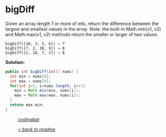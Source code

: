 # bigDiff

Given an array length 1 or more of ints, return the difference between the largest and smallest values in the array. Note: the built-in Math.min(v1, v2) and Math.max(v1, v2) methods return the smaller or larger of two values.

```
bigDiff([10, 3, 5, 6]) → 7
bigDiff([7, 2, 10, 9]) → 8
bigDiff([2, 10, 7, 2]) → 8
```

**Solution:**

```java
public int bigDiff(int[] nums) {
  int min = nums[0];
  int max = nums[0];
  for(int i=1; i<nums.length; i++){
    min = Math.min(min, nums[i]);
    max = Math.max(max, nums[i]);
  }
  return max-min;
}
```

> _[codingbat](https://codingbat.com/prob/p196640)_

> [< _back to readme_](/README.md)
